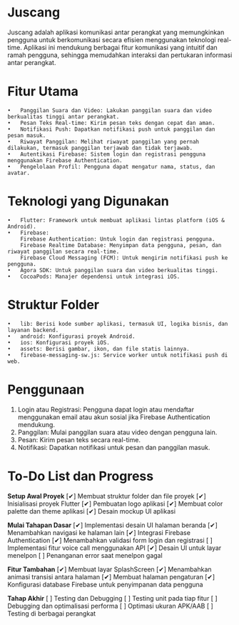 # **Juscang**

Juscang adalah aplikasi komunikasi antar perangkat yang memungkinkan pengguna untuk berkomunikasi
secara efisien menggunakan teknologi real-time. Aplikasi ini mendukung berbagai fitur komunikasi
yang intuitif dan ramah pengguna, sehingga memudahkan interaksi dan pertukaran informasi antar perangkat.

# **Fitur Utama**
	•	Panggilan Suara dan Video: Lakukan panggilan suara dan video berkualitas tinggi antar perangkat.
	•	Pesan Teks Real-time: Kirim pesan teks dengan cepat dan aman.
	•	Notifikasi Push: Dapatkan notifikasi push untuk panggilan dan pesan masuk.
	•	Riwayat Panggilan: Melihat riwayat panggilan yang pernah dilakukan, termasuk panggilan terjawab dan tidak terjawab.
	•	Autentikasi Firebase: Sistem login dan registrasi pengguna menggunakan Firebase Authentication.
	•	Pengelolaan Profil: Pengguna dapat mengatur nama, status, dan avatar.

# **Teknologi yang Digunakan**
	•	Flutter: Framework untuk membuat aplikasi lintas platform (iOS & Android).
	•	Firebase:
	    Firebase Authentication: Untuk login dan registrasi pengguna.
	    Firebase Realtime Database: Menyimpan data pengguna, pesan, dan riwayat panggilan secara real-time.
	    Firebase Cloud Messaging (FCM): Untuk mengirim notifikasi push ke pengguna.
	•	Agora SDK: Untuk panggilan suara dan video berkualitas tinggi.
	•	CocoaPods: Manajer dependensi untuk integrasi iOS.

# **Struktur Folder**
	•	lib: Berisi kode sumber aplikasi, termasuk UI, logika bisnis, dan layanan backend.
	•	android: Konfigurasi proyek Android.
	•	ios: Konfigurasi proyek iOS.
	•	assets: Berisi gambar, ikon, dan file statis lainnya.
	•	firebase-messaging-sw.js: Service worker untuk notifikasi push di web.

# **Penggunaan**
1. Login atau Registrasi: Pengguna dapat login atau mendaftar menggunakan email atau akun sosial jika Firebase Authentication mendukung.
2. Panggilan: Mulai panggilan suara atau video dengan pengguna lain.
3. Pesan: Kirim pesan teks secara real-time.
4. Notifikasi: Dapatkan notifikasi untuk pesan dan panggilan masuk.

# **To-Do List dan Progress**
**Setup Awal Proyek**
[✔] Membuat struktur folder dan file proyek
[✔] Inisialisasi proyek Flutter
[✔] Pembuatan logo aplikasi
[✔] Membuat color palette dan theme aplikasi
[✔] Desain mockup UI aplikasi

**Mulai Tahapan Dasar**
[✔] Implementasi desain UI halaman beranda
[✔] Menambahkan navigasi ke halaman lain
[✔] Integrasi Firebase Authentication
[✔] Menambahkan validasi form login dan registrasi
[ ] Implementasi fitur voice call menggunakan API
[✔] Desain UI untuk layar menelpon
[ ] Penanganan error saat menelpon gagal

**Fitur Tambahan**
[✔] Membuat layar SplashScreen
[✔] Menambahkan animasi transisi antara halaman
[✔] Membuat halaman pengaturan
[✔] Konfigurasi database Firebase untuk penyimpanan data pengguna

**Tahap Akhir**
[ ] Testing dan Debugging
[ ] Testing unit pada tiap fitur
[ ] Debugging dan optimalisasi performa
[ ] Optimasi ukuran APK/AAB
[ ] Testing di berbagai perangkat